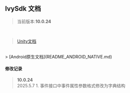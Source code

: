 ## IvySdk 文档

> 当前版本:**10.0.24**
<br>

> [Unity文档](README_UNITY.md)
<br>
> [Android原生文档](README_ANDROID_NATIVE.md)


#### 修改记录
> **10.0.24**  
    2025.5.7
    1. 事件接口中事件属性参数格式修改为字典结构